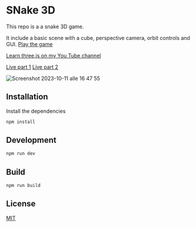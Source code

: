 # SNake 3D

This repo is a a snake 3D game. 

It include a basic scene with a cube, perspective camera, orbit controls and GUI.
[Play the game](https://snake-3d.dev/)

[Learn three.js on my You Tube channel](https://www.youtube.com/@gianlucalomarco)

[Live part 1](https://youtube.com/live/20WfN0oUXV8)
[Live part 2](https://youtube.com/live/frlg3Gdzn08)

![Screenshot 2023-10-11 alle 16 47 55](https://github.com/rock-biter/three-snake-live/assets/74297920/22ad08ac-243a-4c7e-82a0-0884f0bc165b)

## Installation
Install the dependencies

```bash
npm install
```

## Development

```bash
npm run dev
````

## Build
```bash
npm run build
```

## License

[MIT](https://choosealicense.com/licenses/mit/)
